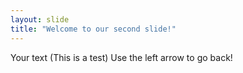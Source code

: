 ```yaml
---
layout: slide
title: "Welcome to our second slide!"
---
```

Your text (This is a test)
Use the left arrow to go back!

